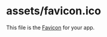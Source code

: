 # assets/favicon.ico

This file is the [Favicon](http://en.wikipedia.org/wiki/Favicon) for your app.


<docmeta name="displayName" value="favicon.ico">

